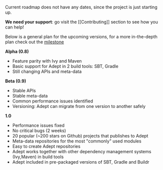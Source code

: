Current roadmap does not have any dates, since the project is just starting up. 


**We need your support**: go visit the [[Contributing]] section to see how you can help!

Below is a general plan for the upcoming versions, for a more in-the-depth plan check out the [milestone](/adept-dm/adept/issues/milestones)

**Alpha (0.8)**
- Feature parity with Ivy and Maven
- Basic support for Adept in 2 build tools: SBT, Gradle
- Still changing APIs and meta-data

**Beta (0.9)**
- Stable APIs
- Stable meta-data
- Common performance issues identified
- Versioning: Adept can migrate from one version to another safely

**1.0**
- Performance issues fixed
- No critical bugs (2 weeks)
- 20 popular (~200 stars on Github) projects that publishes to Adept
- Meta-data repositories for the most "commonly" used modules
- Easy to create Adept repositories
- Adept works together with other dependency management systems (Ivy,Maven) in build tools
- Adept included in pre-packaged versions of SBT, Gradle and Buildr